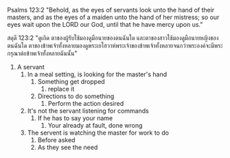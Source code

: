 Psalms 123:2 "Behold, as the eyes of servants look unto the hand of their masters, and as the eyes of a maiden unto the hand of her mistress; so our eyes wait upon the LORD our God, until that he have mercy upon us."

สดุดี 123:2 "ดูเถิด ตาของผู้รับใช้มองดูมือนายของตนฉันใด และตาของสาวใช้มองดูมือนายหญิงของตนฉันใด ตาของข้าพเจ้าทั้งหลายมองดูพระเยโฮวาห์พระเจ้าของข้าพเจ้าทั้งหลายจนกว่าพระองค์จะมีพระกรุณาต่อข้าพเจ้าทั้งหลายฉันนั้น"

1. A servant
   1. In a meal setting, is looking for the master's hand
      1. Something get dropped
         1. replace it
      2. Directions to do something
         1. Perform the action desired
   2. It's not the servant listening for commands
      1. If he has to say your name
         1. Your already at fault, done wrong
   3. The servent is watching the master for work to do
      1. Before asked
      2. As they see the need